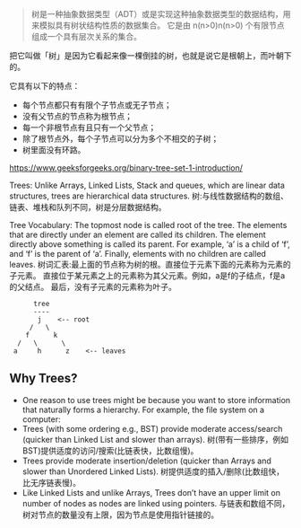> 树是一种抽象数据类型（ADT）或是实现这种抽象数据类型的数据结构，用来模拟具有树状结构性质的数据集合。
> 它是由 n(n>0)n(n>0) 个有限节点组成一个具有层次关系的集合。

把它叫做「树」是因为它看起来像一棵倒挂的树，也就是说它是根朝上，而叶朝下的。

它具有以下的特点：

- 每个节点都只有有限个子节点或无子节点；
- 没有父节点的节点称为根节点；
- 每一个非根节点有且只有一个父节点；
- 除了根节点外，每个子节点可以分为多个不相交的子树；
- 树里面没有环路。

https://www.geeksforgeeks.org/binary-tree-set-1-introduction/

Trees: Unlike Arrays, Linked Lists, Stack and queues, which are linear data structures, trees are hierarchical data structures.
树:与线性数据结构的数组、链表、堆栈和队列不同，树是分层数据结构。

Tree Vocabulary: The topmost node is called root of the tree. The elements that are directly under an element are called its children. 
The element directly above something is called its parent. For example, ‘a’ is a child of ‘f’, and ‘f’ is the parent of ‘a’. 
Finally, elements with no children are called leaves.
树词汇表:最上面的节点称为树的根。直接位于元素下面的元素称为元素的子元素。
直接位于某元素之上的元素称为其父元素。例如，a是f的子结点，f是a的父结点。
最后，没有子元素的元素称为叶子。

```
      tree
      ----
       j    <-- root
     /   \
    f      k  
  /   \      \
 a     h      z    <-- leaves 
```

## Why Trees?
- One reason to use trees might be because you want to store information that naturally forms a hierarchy. 
  For example, the file system on a computer:
- Trees (with some ordering e.g., BST) provide moderate access/search (quicker than Linked List and slower than arrays).
  树(带有一些排序，例如BST)提供适度的访问/搜索(比链表快，比数组慢)。
- Trees provide moderate insertion/deletion (quicker than Arrays and slower than Unordered Linked Lists).
  树提供适度的插入/删除(比数组快，比无序链表慢)。
- Like Linked Lists and unlike Arrays, Trees don’t have an upper limit on number of nodes as nodes are linked using pointers.
  与链表和数组不同，树对节点的数量没有上限，因为节点是使用指针链接的。